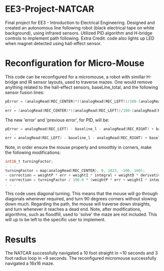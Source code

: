 # EE3-Project-NATCAR
Final project for EE3 - Introduction to Electrical Engineering. Designed and created an autonomous line following robot (black electrical tape on white background), using infrared sensors. Utilized PID algorithm and H-bridge controls to implement path following. Extra Credit: code also lights up LED when magnet detected using hall-effect sensor. 
# Reconfiguration for Micro-Mouse
This code can be reconfigured for a micromouse, a robot with simillar H-bridge and IR sensor layouts, used to traverse mazes.
One would remove anything related to the hall-effect sensors, baseLine_total, and the following sensor fusion lines:
```C
pError = (analogRead(REC_CENTER)*((analogRead(REC_LEFT))/100-(analogRead(REC_RIGHT))/100))-baseLine_total;
. . .
err = (analogRead(REC_CENTER)*((analogRead(REC_LEFT))/100-(analogRead(REC_RIGHT))/100))-baseLine_total;
```

The new 'error' and 'previous error', for PID, will be:
```C
pError = analogRead(REC_LEFT) - baseline_l - analogRead(REC_RIGHT) + baseline_r;
. . .
err = analogRead(REC_LEFT) - baseline_l - analogRead(REC_RIGHT) + baseline_r;
```

Note, in order ensure the mouse properly and smoothly in corners, make the following modifications:
```C
int16_t turningFactor;
. . .
turningFactor = map(analogRead(REC_CENTER), 0, 1023, -100, 100);
- correction = weightP * err + weightI * integral + weightD * derivative;
+ correction = turningFactor / 100.0 * (weightP * err + weightI * integral + weightD * derivative);
. . .
```
This code uses diagonal turning. This means that the mouse will go through diagonals whenever required, and turn 90 degrees corners without slowing down much. Regarding the path, the mouse will traverse down straights, and turn whenever it reaches a dead end. Note, after modifications, algorithms, such as floodfill, used to 'solve' the maze are not included. This will up to be left to the specific user to implement.
# Results
The NATCAR successfully navigated a 10 foot straight in ~10 seconds and 3 foot radius loop in ~9 seconds.
The reconfigured micromouse successfully navigated a 16x16 maze.
